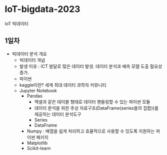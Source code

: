 # IoT-bigdata-2023
IoT 빅데이터 

## 1일차
- 빅데이터 분석 개요
    - 빅데이터 개념
    - 발생 이유 : ICT 발달로 많은 데이터 발생. 데이터 분석과 예측 모델 도출 필요성 증가. 
    - 파이썬
    - kaggle이란? 세계 최대 데이터 과학자 커뮤니티
    - Jupyter Notebook
        - Pandas
            - 엑셀과 같은 테이블 형태로 데이터 핸들링할 수 있는 파이썬 모듈
            - 데이터 분석을 위한 추상 자료구조(DataFrame(series들의 집합))를 제공하는 데이터 분석도구
            - Series
            - DataFrame
        - Numpy : 배열을 쉽게 처리하고 효율적으로 사용할 수 있도록 지원하는 파이썬 패키지
        - Matplotlib
        - Scikit-learn
